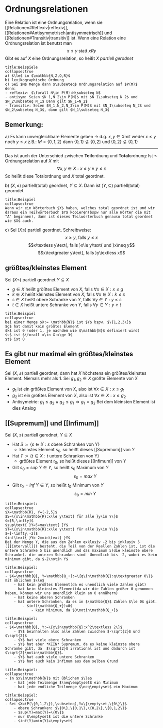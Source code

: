 # Ordnungsrelationen
Eine Relation ist eine Ordnungsrelation, wenn sie [[Relationen#Reflexiv|reflexiv]], [[Relationen#Antisymmetrisch|antisymmetrisch]] und [[Relationen#Transitiv|transitiv]] ist.
Wenn eine Relation eine Ordnungsrelation ist benutzt man
$$x\le y\text{ statt }xRy$$
Gibt es auf $X$ eine Ordnungsrelation, so heißt $X$ *partiell gerodnet*

```ad-example
title:Beispiele
collapse:true
a) $\le$ in $\mathbb{N,Z,Q,R}$
b) lexikographische Ordnung
c) Sei $M$ Menge dann $\subseteq$ Ordnungsrelation auf $P(M)$
denn:
- reflexiv: $\forall N\in P(M):N\subseteq N$
- antisym: Seien $N_1,N_2\in P(M)$ mit $N_1\subseteq N_2$ und $N_2\subseteq N_1$ Dann gilt $N_1=N_2$
- transitiv: Seien $N_1,N_2,N_3\in P(M)$ mit $N_1\subseteq N_2$ und $N_2\subseteq N_3$, dann gilt $N_1\subseteq N_3$
```
## Bemerkung:
a) Es kann unvergleichbare Elemente geben
-> d.g. $x,y\in X$mit weder $x\le y$ noch $y\le x$
z.B.: $M=\{0,1,2\}$ dann $\{0,1\}\nsubseteq\{0,2\}$ und $\{0,2\}\nsubseteq\{0,1\}$

---
Das ist auch der Unterschied zwischen **Teil**ordnung und **Total**ordnung:
Ist $\le$ Ordnungsrelation auf $X$ mit $$\forall x,y\in X:x\le y \vee y\le x$$
So heißt diese Totalordnung und $X$ total geordnet.

b) $(X,\le)$ partiell(total) geordnet, $Y\subseteq X$.
Dann ist $(Y,\subseteq)$ partiell(total) georndet.
```ad-example
title:Beispiel
collapse:true
Wenn wir ein Wörterbuch $X$ haben, welches total geordnet ist und wir daraus ein Teilwörterbuch $Y$ kopieren(bspw nur alle Wörter die mit "A" beginnen), dann ist dieses Teilwörterbuch genauso total geordnet wie $X$ auch.
```

c) Sei $(X\le)$ partiell geordnet. 
Schreibweise:
$$x\ge y\text{, falls }y\le x$$
$$x\textless y\text{, falls }x\le y\text{ und }x\neq y$$
$$x\textgreater y\text{, falls }y\textless x$$

## größtes/kleinstes Element
Sei $(X\le)$ partiell geordnet $Y\subseteq X$
- $g\in X$ heißt größtes Element von $X$, falls $\forall x\in X:x\le g$
- $k\in X$ heißt kleinstes Element von $X$, falls $\forall x\in X: k\le x$
- $s\in X$ heißt obere Schranke von $Y$, falls $\forall y\in Y:y\le s$
- $t \in X$ heißt untere Schranke von $Y$, falls $\forall y\in Y:y\ge t$
```ad-example
title:Beispiel
collapse:true
bei einer Menge $X:= \mathbb{N}$ ist $Y$ bspw. $\{1,2,3\}$
$g$ hat damit kein größtes Element
$k$ ist 0 (oder 1, je nachdem wie $\mathbb{N}$ definiert wird)
$s$ ist $\forall x\in X:x\ge 3$
$t$ ist 0
```
## Es gibt nur maximal ein größtes/kleinstes Element
Sei $(X,\le)$ partiell geordnet, dann hat $X$ höchstens ein größtes/kleinstes Element. Niemals mehr als 1.
Sei $g_1, g_2\in X$ größte Elemente von $X$
- $g_1$ ist ein größtes Element von $X$, also ist $\forall x\in X:x\le g_1$
- $g_2$ ist ein größtes Element von $X$, also ist  $\forall x\in X:x\le g_2$
- Antisymetrie: $g_1\le g_2\wedge g_2\le g_1\Rightarrow g_1=g_2$
Bei dem kleinsten Element ist dies Analog
## [[Supremum]] und [[Infimum]]
Sei $(X,\le)$ partiell gerodnet, $Y\subseteq X$
- Hat $S:=\{s\in X:s\text{ obere Schranken von Y}\}$
	- kleinstes Element $s_0$, so heißt dieses [[Supremum]] von $Y$
- Hat $T:=\{t\in X:t\text{ untere Schranken von Y}\}$
	- größtes Element $t_0$, so heißt dieses [[Infimum]] von $Y$
- Gilt $s_0=sup\text{ }Y\in Y$, so heißt $s_0$ Maximum von $Y$
	$$s_0=max\text{ }Y$$
- Gilt $t_0=inf\text{ }Y\in Y$, so heißt $t_0$ Minimum von $Y$
	$$s_0=min\text{ }Y$$
```ad-example
title:Beispiel:
collapse:true
$X=\mathbb{R}, Y=(-2,5]$
$S=\{x\in\mathbb{R}:x\le y\text{ für alle }y\in Y\}$
$=[5,\infty]$
$sup\text{ }Y=5=max\text{ }Y$
$T=\{x\in\mathbb{R}:x\le y\text{ für alle }y\in Y\}$
$=[-\infty,-2]$
$inf\text{ }Y=-2=min\text{ }Y$
Bei der Menge Y, die aus den Zahlen exklusiv -2 bis inklusiv 5 ([[Intervall]]) besteht, die Teil von der Reellen Zahlen ist, ist die untere Schranke 5 bis unendlich und das maximum 5(die kleinste obere Schranke). die unteren Schranken sind -Unendlich bis -2, wobei es kein minimum gibt, da $-2\notin Y$
```
```ad-example
title:Beispiel:
collapse:true
- $X=\mathbb{Q}, Y=\mathbb[Q_+]:=\{q\in\mathbb{Q}:q\textgreater 0\}$ mit üblichem $\le$
	- hat kein größtes Element(da es unendlich viele Zahlen gibt)
	- hat kein kleinstes Element(da wir die Zahlen größer 0 genommen haben, können wir uns unendlich klein an 0 annähern)
	- hat keine oberen Schranken
	- hat untere Schranken, da es in $\mathbb{Q}$ Zahlen $\le 0$ gibt.
		- $inf(\mathbb{Q_+})=0$
			- kein Minimum, da $0\notin\mathbb{Q_+}$
```
```ad-example
title:Beispiel:
collapse:true
- $X=\mathbb{Q}, Y:=\{x\in\mathbb{Q}:x^2\textless 2\}$
	- $Y$ beinhalten also alle Zahlen zwischen $-\sqrt{2}$ und $\sqrt{2}$
	- $Y$ hat viele obere Schranken
	- $Y$ hat aber *KEIN* Supremum, da es keine kleinste obere Schranke gibt, da  $\sqrt{2}$ irrational ist und dadurch ist $\sqrt{2}\notin\mathbb{Q}$.
	- $Y$ hat auch viele untere Schranken
	- $Y$ hat auch kein Infimum aus dem selben Grund
```
```ad-example
title:Beispiel:
collapse:true
- In $x\in\mathbb{N}$ mit üblichem $\le$ 
	- hat jede Teilmenge $\neq\emptyset$ ein Minimum
	- hat jede endliche Teilmenge $\neq\emptyset$ ein Maximum
```
```ad-example
title:Beispiel:
collapse:true
- Sei $X=(P(\{0,1,2\}),\subseteq),Y=\{\emptyset,\{0\}\}$
	- obere Schranken: $\{0\},\{0,1\},\{0,2\},\{0,1,2\}$
	- $sup(Y)=max(Y)=\{0\}$
	- nur $\emptyset$ ist die untere Schranke
	- $inf(Y)=min(Y)=\emptyset$
```
